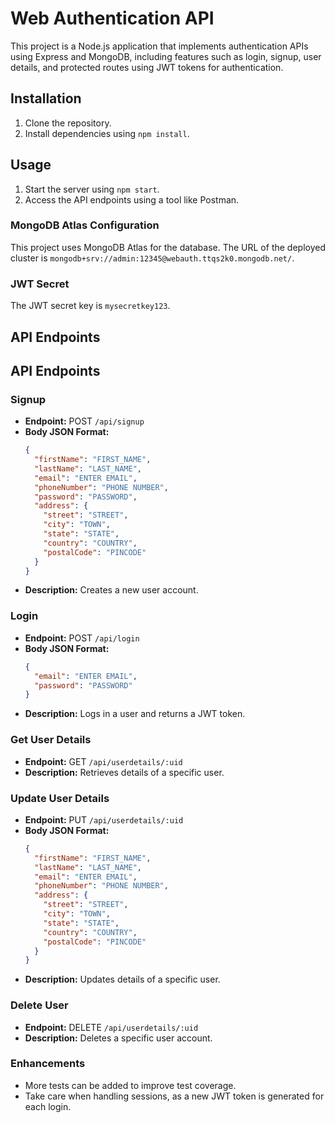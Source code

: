 # Web Authentication API

This project is a Node.js application that implements authentication APIs using Express and MongoDB, including features such as login, signup, user details, and protected routes using JWT tokens for authentication.

## Installation

1. Clone the repository.
2. Install dependencies using `npm install`.

## Usage

1. Start the server using `npm start`.
2. Access the API endpoints using a tool like Postman.

### MongoDB Atlas Configuration

This project uses MongoDB Atlas for the database. The URL of the deployed cluster is `mongodb+srv://admin:12345@webauth.ttqs2k0.mongodb.net/`.

### JWT Secret

The JWT secret key is `mysecretkey123`.

## API Endpoints

## API Endpoints

### Signup

- **Endpoint:** POST `/api/signup`
- **Body JSON Format:**
  ```json
  {
    "firstName": "FIRST_NAME",
    "lastName": "LAST_NAME",
    "email": "ENTER EMAIL",
    "phoneNumber": "PHONE NUMBER",
    "password": "PASSWORD",
    "address": {
      "street": "STREET",
      "city": "TOWN",
      "state": "STATE",
      "country": "COUNTRY",
      "postalCode": "PINCODE"
    }
  }
- **Description:** Creates a new user account.

### Login

- **Endpoint:** POST `/api/login`
- **Body JSON Format:**
  ```json
  {
    "email": "ENTER EMAIL",
    "password": "PASSWORD"
  }
- **Description:** Logs in a user and returns a JWT token.

### Get User Details

- **Endpoint:** GET `/api/userdetails/:uid`
- **Description:** Retrieves details of a specific user.

### Update User Details

- **Endpoint:** PUT `/api/userdetails/:uid`
- **Body JSON Format:**
  ```json
  {
    "firstName": "FIRST_NAME",
    "lastName": "LAST_NAME",
    "email": "ENTER EMAIL",
    "phoneNumber": "PHONE NUMBER",
    "address": {
      "street": "STREET",
      "city": "TOWN",
      "state": "STATE",
      "country": "COUNTRY",
      "postalCode": "PINCODE"
    }
  }
- **Description:** Updates details of a specific user.

### Delete User

- **Endpoint:** DELETE `/api/userdetails/:uid`
- **Description:** Deletes a specific user account.

### Enhancements

- More tests can be added to improve test coverage.
- Take care when handling sessions, as a new JWT token is generated for each login.
